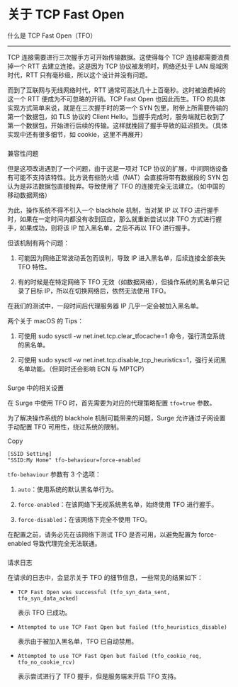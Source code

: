 关于 TCP Fast Open
================

[](#shen-me-shi-tcp-fast-opentfo)

什么是 TCP Fast Open（TFO）


-------------------------------------------------------------

TCP 连接需要进行三次握手方可开始传输数据。这使得每个 TCP 连接都需要浪费掉一个 RTT 去建立连接。这是因为 TCP 协议被发明时，网络还处于 LAN 局域网时代，RTT 只有毫秒级，所以这个设计并没有问题。

而到了互联网与无线网络时代，RTT 通常可高达几十上百毫秒。这时被浪费掉的这一个 RTT 便成为不可忽略的开销。TCP Fast Open 也因此而生。TFO 的具体实现方式简单来说，就是在三次握手时的第一个 SYN 包里，附带上所需要传输的第一个数据包，如 TLS 协议的 Client Hello。当握手完成时，服务端就已收到了第一个数据包，开始进行后续的传输。这样就挽回了握手导致的延迟损失。（具体实现中还有很多细节，如 cookie，这里不再展开）

### 

[](#jian-rong-xing-wen-ti)

兼容性问题

但是这项改进遇到了一个问题，由于这是一项对 TCP 协议的扩展，中间网络设备有可能不支持该特性。比方说有些防火墙（NAT）会直接将带有数据段的 SYN 包认为是非法数据包直接抛弃。导致使用了 TFO 的连接完全无法建立。（如中国的移动数据网络）

为此，操作系统不得不引入一个 blackhole 机制，当对某 IP 以 TFO 进行握手时，如果在一定时间内都没有收到回应，那么就重新尝试以非 TFO 方式进行握手，如果成功，则将该 IP 加入黑名单，之后不再以 TFO 进行握手。

但该机制有两个问题：

1.  可能因为网络正常波动丢包而误判，导致 IP 进入黑名单，后续连接全部丧失 TFO 特性。
    
2.  有的时候是在特定网络下 TFO 无效（如数据网络），但操作系统的黑名单只记录了目标 IP，所以在切换网络后，依然无法使用 TFO。
    

在我们的测试中，一段时间后代理服务器 IP 几乎一定会被加入黑名单。

两个关于 macOS 的 Tips：

1.  可使用 sudo sysctl -w net.inet.tcp.clear\_tfocache=1 命令，强行清空系统的黑名单。
    
2.  可使用 sudo sysctl -w net.inet.tcp.disable\_tcp\_heuristics=1，强行关闭黑名单功能。（但同时还会影响 ECN 与 MPTCP）
    

### 

[](#surge-zhong-de-xiang-guan-she-zhi)

Surge 中的相关设置

在 Surge 中使用 TFO 时，首先需要为对应的代理策略配置 `tfo=true` 参数。

为了解决操作系统的 blackhole 机制可能带来的问题，Surge 允许通过子网设置手动配置 TFO 可用性，绕过系统的限制。

Copy

```
[SSID Setting]
"SSID:My Home" tfo-behaviour=force-enabled
```

`tfo-behaviour` 参数有 3 个选项：

1.  `auto`：使用系统的默认黑名单行为。
    
2.  `force-enabled`：在该网络下无视系统黑名单，始终使用 TFO 进行握手。
    
3.  `force-disabled`：在该网络下完全不使用 TFO。
    

在配置之前，请务必先在该网络下测试 TFO 是否可用，以避免配置为 force-enabled 导致代理完全无法联通。

### 

[](#qing-qiu-ri-zhi)

请求日志

在请求的日志中，会显示关于 TFO 的细节信息，一些常见的结果如下：

*   `TCP Fast Open was successful (tfo_syn_data_sent, tfo_syn_data_acked)`
    
    表示 TFO 已成功。
    
*   `Attempted to use TCP Fast Open but failed (tfo_heuristics_disable)`
    
    表示由于被加入黑名单，TFO 已自动禁用。
    
*   `Attempted to use TCP Fast Open but failed (tfo_cookie_req, tfo_no_cookie_rcv)`
    
    表示尝试进行了 TFO 握手，但是服务端未开启 TFO 支持。